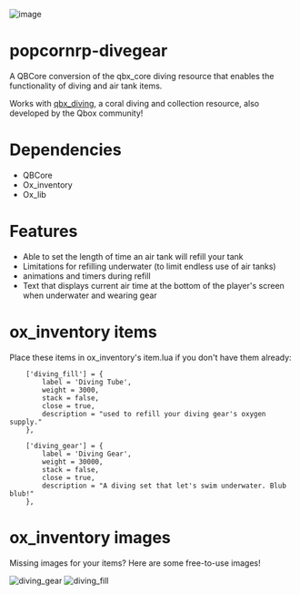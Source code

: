 ![image](https://github.com/alberttheprince/popcornrp-divegear/assets/85725579/14888a73-61a3-487f-bc0c-b53007c39c03)


# popcornrp-divegear

A QBCore conversion of the qbx_core diving resource that enables the functionality of diving and air tank items. 

Works with [qbx_diving](https://github.com/Qbox-project/qbx_diving/), a coral diving and collection resource, also developed by the Qbox community!

# Dependencies
- QBCore
- Ox_inventory
- Ox_lib

# Features

- Able to set the length of time an air tank will refill your tank
- Limitations for refilling underwater (to limit endless use of air tanks)
- animations and timers during refill
- Text that displays current air time at the bottom of the player's screen when underwater and wearing gear

# ox_inventory items

Place these items in ox_inventory's item.lua if you don't have them already:

```
    ['diving_fill'] = {
        label = 'Diving Tube',
        weight = 3000,
        stack = false,
        close = true,
        description = "used to refill your diving gear's oxygen supply."
    },

    ['diving_gear'] = {
        label = 'Diving Gear',
        weight = 30000,
        stack = false,
        close = true,
        description = "A diving set that let's swim underwater. Blub blub!"
    },

```

# ox_inventory images

Missing images for your items? Here are some free-to-use images!

![diving_gear](https://github.com/Qbox-project/qbx_divegear/assets/85725579/739d847c-1b49-4c20-9578-6e5ec8eac179)
![diving_fill](https://github.com/Qbox-project/qbx_divegear/assets/85725579/62c9057d-9412-4256-aab4-59cfe015e90b)
